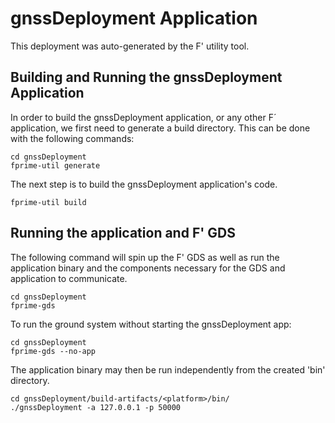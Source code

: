 # gnssDeployment Application

This deployment was auto-generated by the F' utility tool.

## Building and Running the gnssDeployment Application

In order to build the gnssDeployment application, or any other F´ application, we first need to generate a build directory. This can be done with the following commands:

```
cd gnssDeployment
fprime-util generate
```

The next step is to build the gnssDeployment application's code.
```
fprime-util build
```

## Running the application and F' GDS

The following command will spin up the F' GDS as well as run the application binary and the components necessary for the GDS and application to communicate.

```
cd gnssDeployment
fprime-gds
```

To run the ground system without starting the gnssDeployment app:
```
cd gnssDeployment
fprime-gds --no-app
```

The application binary may then be run independently from the created 'bin' directory.

```
cd gnssDeployment/build-artifacts/<platform>/bin/
./gnssDeployment -a 127.0.0.1 -p 50000
```
